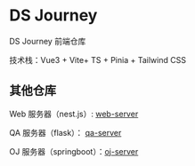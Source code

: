 # DS Journey

DS Journey 前端仓库

技术栈：Vue3 + Vite+ TS + Pinia + Tailwind CSS

## 其他仓库

Web 服务器（nest.js）: [web-server](https://github.com/DSJourneyKBQA/web-server)

QA 服务器（flask）： [qa-server](https://github.com/DSJourneyKBQA/qa-server)

OJ 服务器（springboot）：[oj-server](https://github.com/DSJourneyKBQA/oj-server)
